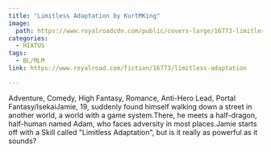 ```yaml
---
title: "Limitless Adaptation by KurtMKing"
image:
  path: https://www.royalroadcdn.com/public/covers-large/16773-limitless-adaptation.jpg
categories:
  - HIATUS
tags:
  - BL/MLM
link: https://www.royalroad.com/fiction/16773/limitless-adaptation

---
```

Adventure, Comedy, High Fantasy, Romance, Anti-Hero Lead, Portal Fantasy/IsekaiJamie, 19, suddenly found himself walking down a street in another world, a world with a game system.There, he meets a half-dragon, half-human named Adam, who faces adversity in most places.Jamie starts off with a Skill called "Limitless Adaptation", but is it really as powerful as it sounds?

